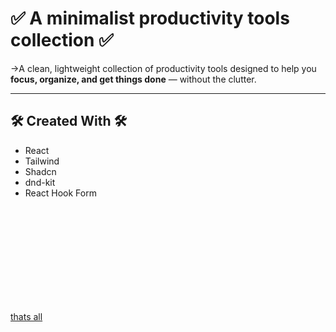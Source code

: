 # ✅ A minimalist productivity tools collection ✅

->A clean, lightweight collection of productivity tools designed to help you **focus, organize, and get things done** — without the clutter.  

---

## 🛠️ Created With 🛠️
- React
- Tailwind
- Shadcn
- dnd-kit
- React Hook Form

<br />
<br />
<br />
<br />
<br />
<br />
<br />
<br />
<br />


[thats all](https://prodsystems.vercel.app/)
